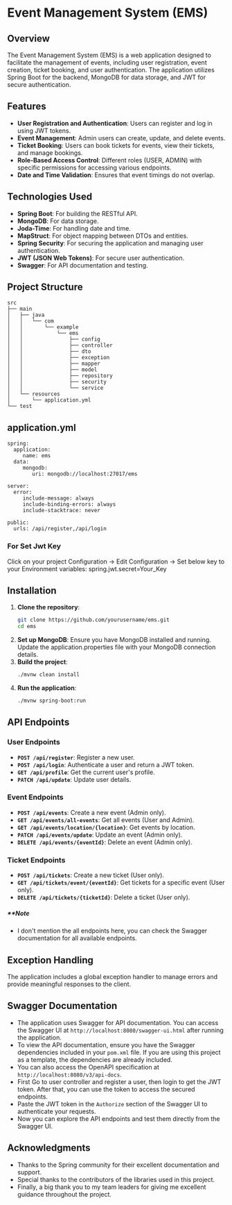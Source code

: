 # Event Management System (EMS)

## Overview
The Event Management System (EMS) is a web application designed to facilitate the management of events, including user registration, event creation, ticket booking, and user authentication. The application utilizes Spring Boot for the backend, MongoDB for data storage, and JWT for secure authentication.

## Features
- **User  Registration and Authentication**: Users can register and log in using JWT tokens.
- **Event Management**: Admin users can create, update, and delete events.
- **Ticket Booking**: Users can book tickets for events, view their tickets, and manage bookings.
- **Role-Based Access Control**: Different roles (USER, ADMIN) with specific permissions for accessing various endpoints.
- **Date and Time Validation**: Ensures that event timings do not overlap.

## Technologies Used
- **Spring Boot**: For building the RESTful API.
- **MongoDB**: For data storage.
- **Joda-Time**: For handling date and time.
- **MapStruct**: For object mapping between DTOs and entities.
- **Spring Security**: For securing the application and managing user authentication.
- **JWT (JSON Web Tokens)**: For secure user authentication.
- **Swagger**: For API documentation and testing.

## Project Structure

    src
    ├── main
    │   ├── java
    │   │   └── com
    │   │       └── example
    │   │           └── ems
    │   │               ├── config
    │   │               ├── controller
    │   │               ├── dto
    │   │               ├── exception
    │   │               ├── mapper
    │   │               ├── model
    │   │               ├── repository
    │   │               ├── security
    │   │               └── service
    │   └── resources
    │       └── application.yml
    └── test


## application.yml
    spring:
      application:
         name: ems
      data:
         mongodb:
            uri: mongodb://localhost:27017/ems

    server:
      error:
         include-message: always
         include-binding-errors: always
         include-stacktrace: never 

    public:
      urls: /api/register,/api/login

### For Set Jwt Key
Click on your project Configuration -> Edit Configuration -> 
Set below key to your Environment variables:
spring.jwt.secret=Your_Key

## Installation
1. **Clone the repository**:
   ```bash
   git clone https://github.com/yourusername/ems.git
   cd ems
2. **Set up MongoDB**: Ensure you have MongoDB installed and running. Update the application.properties file with your MongoDB connection details.
3. **Build the project**:
    ```bash
   ./mvnw clean install
4. **Run the application**:
    ```bash
   ./mvnw spring-boot:run
## API Endpoints
### User Endpoints
- **`POST /api/register`**: Register a new user.
- **`POST /api/login`**: Authenticate a user and return a JWT token.
- **`GET /api/profile`**: Get the current user's profile.
- **`PATCH /api/update`**: Update user details.

### Event Endpoints
- **`POST /api/events`**: Create a new event (Admin only).
- **`GET /api/events/all-events`**: Get all events (User and Admin).
- **`GET /api/events/location/{location}`**: Get events by location.
- **`PATCH /api/events/update`**: Update an event (Admin only).
- **`DELETE /api/events/{eventId}`**: Delete an event (Admin only).

### Ticket Endpoints
- **`POST /api/tickets`**: Create a new ticket (User only).
- **`GET /api/tickets/event/{eventId}`**: Get tickets for a specific event (User only).
- **`DELETE /api/tickets/{ticketId}`**: Delete a ticket (User only).

##### **Note
- I don't mention the all endpoints here, you can check the Swagger documentation for all available endpoints.

## Exception Handling
The application includes a global exception handler to manage errors and provide meaningful responses to the client.

## Swagger Documentation
- The application uses Swagger for API documentation. You can access the Swagger UI at `http://localhost:8080/swagger-ui.html` after running the application.
- To view the API documentation, ensure you have the Swagger dependencies included in your `pom.xml` file. If you are using this project as a template, the dependencies are already included.
- You can also access the OpenAPI specification at `http://localhost:8080/v3/api-docs`.
- First Go to user controller and register a user, then login to get the JWT token. After that, you can use the token to access the secured endpoints.
- Paste the JWT token in the `Authorize` section of the Swagger UI to authenticate your requests.
- Now you can explore the API endpoints and test them directly from the Swagger UI.

## Acknowledgments
- Thanks to the Spring community for their excellent documentation and support.
- Special thanks to the contributors of the libraries used in this project.
- Finally, a big thank you to my team leaders for giving me excellent guidance throughout the project.
